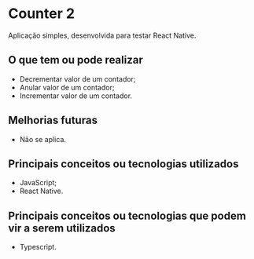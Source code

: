 # Counter 2

Aplicação simples, desenvolvida para testar React Native.

## O que tem ou pode realizar
* Decrementar valor de um contador;
* Anular valor de um contador;
* Incrementar valor de um contador.

## Melhorias futuras
* Não se aplica.

## Principais conceitos ou tecnologias utilizados
* JavaScript;
* React Native.

## Principais conceitos ou tecnologias que podem vir a serem utilizados
* Typescript.
